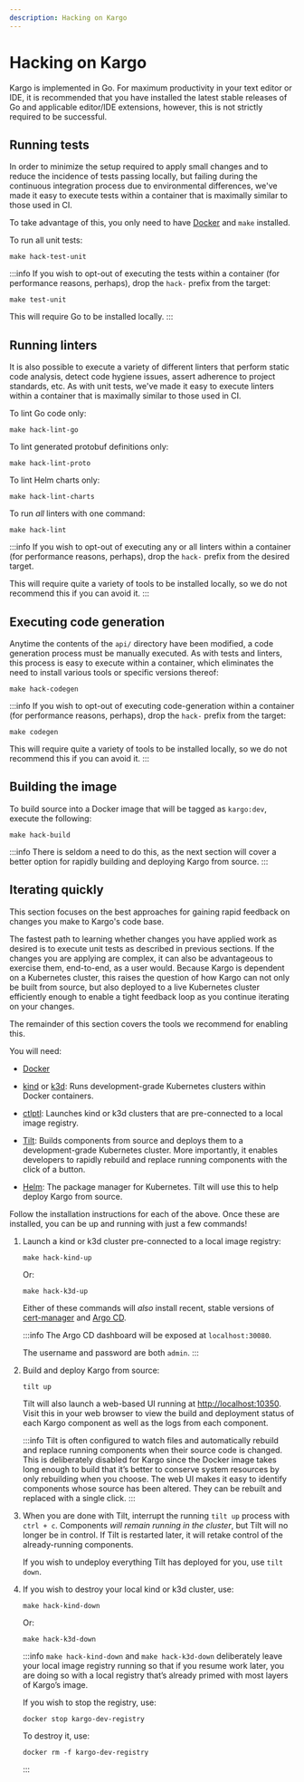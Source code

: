 ```yaml
---
description: Hacking on Kargo
---
```


# Hacking on Kargo

Kargo is implemented in Go. For maximum productivity in your text editor or IDE,
it is recommended that you have installed the latest stable releases of Go and
applicable editor/IDE extensions, however, this is not strictly required to be
successful.

## Running tests

In order to minimize the setup required to apply small changes and to reduce the
incidence of tests passing locally, but failing during the continuous
integration process due to environmental differences, we've made it easy to
execute tests within a container that is maximally similar to those used in CI.

To take advantage of this, you only need to have
[Docker](https://docs.docker.com/engine/install/) and `make` installed.

To run all unit tests:

```shell
make hack-test-unit
```

:::info
If you wish to opt-out of executing the tests within a container (for
performance reasons, perhaps), drop the `hack-` prefix from the target:

```shell
make test-unit
```

This will require Go to be installed locally.
:::

## Running linters

It is also possible to execute a variety of different linters that perform
static code analysis, detect code hygiene issues, assert adherence to project
standards, etc. As with unit tests, we've made it easy to execute linters within
a container that is maximally similar to those used in CI.

To lint Go code only:

```shell
make hack-lint-go
```

To lint generated protobuf definitions only:

```shell
make hack-lint-proto
```

To lint Helm charts only:

```shell
make hack-lint-charts
```

To run _all_ linters with one command:

```shell
make hack-lint
```

:::info
If you wish to opt-out of executing any or all linters within a container (for
performance reasons, perhaps), drop the `hack-` prefix from the desired target.

This will require quite a variety of tools to be installed locally, so we do not
recommend this if you can avoid it.
:::

## Executing code generation

Anytime the contents of the `api/` directory have been modified, a code
generation process must be manually executed. As with tests and linters, this
process is easy to execute within a container, which eliminates the need to
install various tools or specific versions thereof:

```shell
make hack-codegen
```

:::info
If you wish to opt-out of executing code-generation within a container (for
performance reasons, perhaps), drop the `hack-` prefix from the target:

```shell
make codegen
```

This will require quite a variety of tools to be installed locally, so we do not
recommend this if you can avoid it.
:::

## Building the image

To build source into a Docker image that will be tagged as `kargo:dev`,
execute the following:

```shell
make hack-build
```

:::info
There is seldom a need to do this, as the next section will cover a better
option for rapidly building and deploying Kargo from source.
:::

## Iterating quickly

This section focuses on the best approaches for gaining rapid feedback on
changes you make to Kargo's code base.

The fastest path to learning whether changes you have applied work as desired is
to execute unit tests as described in previous sections. If the changes you are
applying are complex, it can also be advantageous to exercise them, end-to-end,
as a user would. Because Kargo is dependent on a Kubernetes cluster, this raises
the question of how Kargo can not only be built from source, but also deployed
to a live Kubernetes cluster efficiently enough to enable a tight feedback loop
as you continue iterating on your changes.

The remainder of this section covers the tools we recommend for enabling this.

You will need:

* [Docker](https://docs.docker.com/engine/install/)

* [kind](https://kind.sigs.k8s.io/#installation-and-usage) or
  [k3d](https://k3d.io): Runs development-grade Kubernetes clusters within
  Docker containers.

* [ctlptl](https://github.com/tilt-dev/ctlptl#how-do-i-install-it): Launches
  kind or k3d clusters that are pre-connected to a local image registry.

* [Tilt](https://docs.tilt.dev/#macoslinux): Builds components from source and
  deploys them to a development-grade Kubernetes cluster. More importantly, it
  enables developers to rapidly rebuild and replace running components with the
  click of a button.

* [Helm](https://helm.sh/docs/intro/install/): The package manager for
  Kubernetes. Tilt will use this to help deploy Kargo from source.

Follow the installation instructions for each of the above. Once these are
installed, you can be up and running with just a few commands!

1. Launch a kind or k3d cluster pre-connected to a local image registry:

   ```shell
   make hack-kind-up
   ```

   Or:

   ```shell
   make hack-k3d-up
   ```

   Either of these commands will _also_ install recent, stable versions of
   [cert-manager](https://cert-manager.io/) and 
   [Argo CD](https://argoproj.github.io/cd/).

   :::info
   The Argo CD dashboard will be exposed at `localhost:30080`.

   The username and password are both `admin`.
   :::

1. Build and deploy Kargo from source:

   ```shell
   tilt up
   ```

   Tilt will also launch a web-based UI running at
   [http://localhost:10350](http://localhost:10350). Visit this in your web
   browser to view the build and deployment status of each Kargo component as
   well as the logs from each component.

   :::info
   Tilt is often configured to watch files and automatically rebuild and replace
   running components when their source code is changed. This is deliberately
   disabled for Kargo since the Docker image takes long enough to build that
   it’s better to conserve system resources by only rebuilding when you choose.
   The web UI makes it easy to identify components whose source has been
   altered. They can be rebuilt and replaced with a single click.
   :::

1. When you are done with Tilt, interrupt the running `tilt up` process with
   `ctrl + c`. Components _will remain running in the cluster_, but Tilt will no
   longer be in control. If Tilt is restarted later, it will retake control of
   the already-running components.

   If you wish to undeploy everything Tilt has deployed for you, use `tilt
   down`.

1. If you wish to destroy your local kind or k3d cluster, use:

   ```shell
   make hack-kind-down
   ```

   Or:

   ```shell
   make hack-k3d-down
   ```

   :::info
   `make hack-kind-down` and `make hack-k3d-down` deliberately leave your local image registry
   running so that if you resume work later, you are doing so with a local
   registry that’s already primed with most layers of Kargo’s image.

   If you wish to stop the registry, use:

   ```shell
   docker stop kargo-dev-registry
   ```

   To destroy it, use:

   ```shell
   docker rm -f kargo-dev-registry
   ```
   :::
